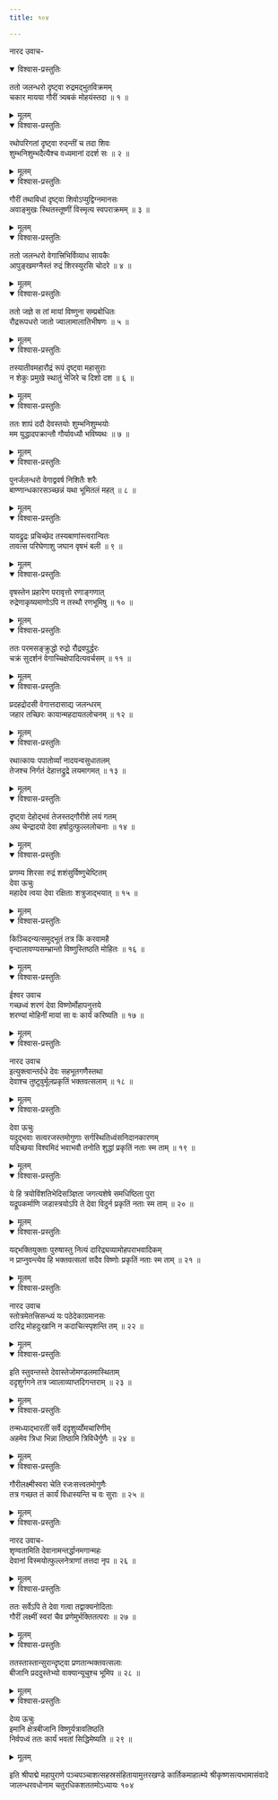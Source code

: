 ```yaml
---
title: १०४

---
```

नारद उवाच-  

<details open><summary>विश्वास-प्रस्तुतिः</summary>

ततो जलन्धरो दृष्ट्वा रुद्रमद्भुतविक्रमम्  
चकार मायया गौरीं त्र्यबकं मोहयंस्तदा ॥ १ ॥
</details>

<details><summary>मूलम्</summary>

ततो जलन्धरो दृष्ट्वा रुद्रमद्भुतविक्रमम्  
चकार मायया गौरीं त्र्यबकं मोहयंस्तदा ॥ १ ॥
</details>



<details open><summary>विश्वास-प्रस्तुतिः</summary>

रथोपरिगतां दृष्ट्वा रुदन्तीं च तदा शिवः  
शुम्भनिशुम्भदैत्यैश्च वध्यमानां ददर्श सः ॥ २ ॥
</details>

<details><summary>मूलम्</summary>

रथोपरिगतां दृष्ट्वा रुदन्तीं च तदा शिवः  
शुम्भनिशुम्भदैत्यैश्च वध्यमानां ददर्श सः ॥ २ ॥
</details>



<details open><summary>विश्वास-प्रस्तुतिः</summary>

गौरीं तथाविधां दृष्ट्वा शिवोऽप्युद्विग्नमानसः  
अवाङ्मुखः स्थितस्तूष्णीं विस्मृत्य स्वपराक्रमम् ॥ ३ ॥
</details>

<details><summary>मूलम्</summary>

गौरीं तथाविधां दृष्ट्वा शिवोऽप्युद्विग्नमानसः  
अवाङ्मुखः स्थितस्तूष्णीं विस्मृत्य स्वपराक्रमम् ॥ ३ ॥
</details>



<details open><summary>विश्वास-प्रस्तुतिः</summary>

ततो जलन्धरो वेगात्त्रिभिर्विव्याध सायकैः  
आपुङ्खमग्नैस्तं रुद्रं शिरस्युरसि चोदरे ॥ ४ ॥
</details>

<details><summary>मूलम्</summary>

ततो जलन्धरो वेगात्त्रिभिर्विव्याध सायकैः  
आपुङ्खमग्नैस्तं रुद्रं शिरस्युरसि चोदरे ॥ ४ ॥
</details>



<details open><summary>विश्वास-प्रस्तुतिः</summary>

ततो जज्ञे स तां मायां विष्णुना सम्प्रबोधितः  
रौद्ररूपधरो जातो ज्वालामालातिभीषणः ॥ ५ ॥
</details>

<details><summary>मूलम्</summary>

ततो जज्ञे स तां मायां विष्णुना सम्प्रबोधितः  
रौद्ररूपधरो जातो ज्वालामालातिभीषणः ॥ ५ ॥
</details>



<details open><summary>विश्वास-प्रस्तुतिः</summary>

तस्यातीवमहारौद्रं रूपं दृष्ट्वा महासुराः  
न शेकुः प्रमुखे स्थातुं भेजिरे च दिशो दश ॥ ६ ॥
</details>

<details><summary>मूलम्</summary>

तस्यातीवमहारौद्रं रूपं दृष्ट्वा महासुराः  
न शेकुः प्रमुखे स्थातुं भेजिरे च दिशो दश ॥ ६ ॥
</details>



<details open><summary>विश्वास-प्रस्तुतिः</summary>

ततः शापं ददौ देवस्तयोः शुम्भनिशुम्भयोः  
मम युद्धादपक्रान्तौ गौर्यावध्यौ भविष्यथः ॥ ७ ॥
</details>

<details><summary>मूलम्</summary>

ततः शापं ददौ देवस्तयोः शुम्भनिशुम्भयोः  
मम युद्धादपक्रान्तौ गौर्यावध्यौ भविष्यथः ॥ ७ ॥
</details>



<details open><summary>विश्वास-प्रस्तुतिः</summary>

पुनर्जलन्धरो वेगाद्ववर्ष निशितैः शरैः  
बाण्णान्धकारसञ्च्छन्नं यथा भूमितलं महत् ॥ ८ ॥
</details>

<details><summary>मूलम्</summary>

पुनर्जलन्धरो वेगाद्ववर्ष निशितैः शरैः  
बाण्णान्धकारसञ्च्छन्नं यथा भूमितलं महत् ॥ ८ ॥
</details>



<details open><summary>विश्वास-प्रस्तुतिः</summary>

यावद्रुद्रः प्रचिच्छेद तस्यबाणांस्त्वरान्वितः  
तावत्स परिघेणाशु जघान वृषभं बली ॥ ९ ॥
</details>

<details><summary>मूलम्</summary>

यावद्रुद्रः प्रचिच्छेद तस्यबाणांस्त्वरान्वितः  
तावत्स परिघेणाशु जघान वृषभं बली ॥ ९ ॥
</details>



<details open><summary>विश्वास-प्रस्तुतिः</summary>

वृषस्तेन प्रहारेण परावृत्तो रणाङ्गणात्  
रुद्रेणाकृष्यमाणोऽपि न तस्थौ रणभूमिषु ॥ १० ॥
</details>

<details><summary>मूलम्</summary>

वृषस्तेन प्रहारेण परावृत्तो रणाङ्गणात्  
रुद्रेणाकृष्यमाणोऽपि न तस्थौ रणभूमिषु ॥ १० ॥
</details>



<details open><summary>विश्वास-प्रस्तुतिः</summary>

ततः परमसङ्क्रुद्धो रुद्रो रौद्रवपुर्द्धरः  
चक्रं सुदर्शनं वेगाच्चिक्षेपादित्यवर्चसम् ॥ ११ ॥
</details>

<details><summary>मूलम्</summary>

ततः परमसङ्क्रुद्धो रुद्रो रौद्रवपुर्द्धरः  
चक्रं सुदर्शनं वेगाच्चिक्षेपादित्यवर्चसम् ॥ ११ ॥
</details>



<details open><summary>विश्वास-प्रस्तुतिः</summary>

प्रदहद्रोदसी वेगात्तदासाद्य जलन्धरम्  
जहार तच्छिरः कायान्महदायतलोचनम् ॥ १२ ॥
</details>

<details><summary>मूलम्</summary>

प्रदहद्रोदसी वेगात्तदासाद्य जलन्धरम्  
जहार तच्छिरः कायान्महदायतलोचनम् ॥ १२ ॥
</details>



<details open><summary>विश्वास-प्रस्तुतिः</summary>

रथात्कायः पपातोर्व्यां नादयन्वसुधातलम्  
तेजश्च निर्गतं देहात्तद्रुद्रे लयमागमत् ॥ १३ ॥
</details>

<details><summary>मूलम्</summary>

रथात्कायः पपातोर्व्यां नादयन्वसुधातलम्  
तेजश्च निर्गतं देहात्तद्रुद्रे लयमागमत् ॥ १३ ॥
</details>



<details open><summary>विश्वास-प्रस्तुतिः</summary>

दृष्ट्वा देहोद्भवं तेजस्तद्गौरीशे लयं गतम्  
अथ चेन्द्रादयो देवा हर्षादुत्फुल्ललोचनाः ॥ १४ ॥
</details>

<details><summary>मूलम्</summary>

दृष्ट्वा देहोद्भवं तेजस्तद्गौरीशे लयं गतम्  
अथ चेन्द्रादयो देवा हर्षादुत्फुल्ललोचनाः ॥ १४ ॥
</details>



<details open><summary>विश्वास-प्रस्तुतिः</summary>

प्रणम्य शिरसा रुद्रं शशंसुर्विष्णुचेष्टितम्  
देवा ऊचुः  
महादेव त्वया देवा रक्षिताः शत्रुजाद्भयात् ॥ १५ ॥
</details>

<details><summary>मूलम्</summary>

प्रणम्य शिरसा रुद्रं शशंसुर्विष्णुचेष्टितम्  
देवा ऊचुः  
महादेव त्वया देवा रक्षिताः शत्रुजाद्भयात् ॥ १५ ॥
</details>



<details open><summary>विश्वास-प्रस्तुतिः</summary>

किञ्चिदन्यत्समुद्भूतं तत्र किं करवामहै  
वृन्दालावण्यसम्भ्रान्तो विष्णुस्तिष्ठति मोहितः ॥ १६ ॥
</details>

<details><summary>मूलम्</summary>

किञ्चिदन्यत्समुद्भूतं तत्र किं करवामहै  
वृन्दालावण्यसम्भ्रान्तो विष्णुस्तिष्ठति मोहितः ॥ १६ ॥
</details>



<details open><summary>विश्वास-प्रस्तुतिः</summary>

ईश्वर उवाच  
गच्छध्वं शरणं देवा विष्णोर्मोहापनुत्तये  
शरण्यां मोहिनीं मायां सा वः कार्यं करिष्यति ॥ १७ ॥
</details>

<details><summary>मूलम्</summary>

ईश्वर उवाच  
गच्छध्वं शरणं देवा विष्णोर्मोहापनुत्तये  
शरण्यां मोहिनीं मायां सा वः कार्यं करिष्यति ॥ १७ ॥
</details>



<details open><summary>विश्वास-प्रस्तुतिः</summary>

नारद उवाच  
इत्युक्त्वान्तर्दधे देवः सहभूतगणैस्तथा  
देवाश्च तुष्टुवुर्मूलप्रकृतिं भक्तवत्सलाम् ॥ १८ ॥
</details>

<details><summary>मूलम्</summary>

नारद उवाच  
इत्युक्त्वान्तर्दधे देवः सहभूतगणैस्तथा  
देवाश्च तुष्टुवुर्मूलप्रकृतिं भक्तवत्सलाम् ॥ १८ ॥
</details>



<details open><summary>विश्वास-प्रस्तुतिः</summary>

देवा ऊचुः  
यदुद्भवाः सत्वरजस्तमोगुणाः सर्गस्थितिध्वंसनिदानकारणम्  
यदिच्छया विश्वमिदं भवाभवौ तनोति शुद्धां प्रकृतिं नताः स्म ताम् ॥ १९ ॥
</details>

<details><summary>मूलम्</summary>

देवा ऊचुः  
यदुद्भवाः सत्वरजस्तमोगुणाः सर्गस्थितिध्वंसनिदानकारणम्  
यदिच्छया विश्वमिदं भवाभवौ तनोति शुद्धां प्रकृतिं नताः स्म ताम् ॥ १९ ॥
</details>



<details open><summary>विश्वास-प्रस्तुतिः</summary>

ये हि त्रयोविंशतिभेदिसञ्ज्ञिता जगत्यशेषे समधिष्ठिता पुरा  
यद्रूपकर्माणि जडास्त्रयोऽपि ते देवा विदुर्न प्रकृतिं नताः स्म ताम् ॥ २० ॥
</details>

<details><summary>मूलम्</summary>

ये हि त्रयोविंशतिभेदिसञ्ज्ञिता जगत्यशेषे समधिष्ठिता पुरा  
यद्रूपकर्माणि जडास्त्रयोऽपि ते देवा विदुर्न प्रकृतिं नताः स्म ताम् ॥ २० ॥
</details>



<details open><summary>विश्वास-प्रस्तुतिः</summary>

यद्भक्तियुक्ताः पुरुषास्तु नित्यं दारिद्र्यव्यामोहपराभवादिकम्  
न प्राप्नुवन्त्येव हि भक्तवत्सलां सदैव विष्णोः प्रकृतिं नताः स्म ताम् ॥ २१ ॥
</details>

<details><summary>मूलम्</summary>

यद्भक्तियुक्ताः पुरुषास्तु नित्यं दारिद्र्यव्यामोहपराभवादिकम्  
न प्राप्नुवन्त्येव हि भक्तवत्सलां सदैव विष्णोः प्रकृतिं नताः स्म ताम् ॥ २१ ॥
</details>



<details open><summary>विश्वास-प्रस्तुतिः</summary>

नारद उवाच  
स्तोत्रमेतत्त्रिसन्ध्यं यः पठेदेकाग्रमानसः  
दारिद्र मोहदुःखानि न कदाचित्स्पृशन्ति तम् ॥ २२ ॥
</details>

<details><summary>मूलम्</summary>

नारद उवाच  
स्तोत्रमेतत्त्रिसन्ध्यं यः पठेदेकाग्रमानसः  
दारिद्र मोहदुःखानि न कदाचित्स्पृशन्ति तम् ॥ २२ ॥
</details>



<details open><summary>विश्वास-प्रस्तुतिः</summary>

इति स्तुवन्तस्ते देवास्तेजोमण्डलमास्थिताम्  
ददृशुर्गगने तत्र ज्वालाव्याप्तदिगन्तराम् ॥ २३ ॥
</details>

<details><summary>मूलम्</summary>

इति स्तुवन्तस्ते देवास्तेजोमण्डलमास्थिताम्  
ददृशुर्गगने तत्र ज्वालाव्याप्तदिगन्तराम् ॥ २३ ॥
</details>



<details open><summary>विश्वास-प्रस्तुतिः</summary>

तन्मध्याद्भारतीं सर्वे ददृशुर्व्योमचारिणीम्  
अहमेव त्रिधा भिन्ना तिष्ठामि त्रिविधैर्गुणैः ॥ २४ ॥
</details>

<details><summary>मूलम्</summary>

तन्मध्याद्भारतीं सर्वे ददृशुर्व्योमचारिणीम्  
अहमेव त्रिधा भिन्ना तिष्ठामि त्रिविधैर्गुणैः ॥ २४ ॥
</details>



<details open><summary>विश्वास-प्रस्तुतिः</summary>

गौरीलक्ष्मीस्वरा चेति रजःसत्त्वतमोगुणैः  
तत्र गच्छत तं कार्यं विधास्यन्ति च वः सुराः ॥ २५ ॥
</details>

<details><summary>मूलम्</summary>

गौरीलक्ष्मीस्वरा चेति रजःसत्त्वतमोगुणैः  
तत्र गच्छत तं कार्यं विधास्यन्ति च वः सुराः ॥ २५ ॥
</details>



<details open><summary>विश्वास-प्रस्तुतिः</summary>

नारद उवाच-  
शृण्वतामिति देवानामन्तर्द्धानमगान्महः  
देवानां विस्मयोत्फुल्लनेत्राणां तत्तदा नृप ॥ २६ ॥
</details>

<details><summary>मूलम्</summary>

नारद उवाच-  
शृण्वतामिति देवानामन्तर्द्धानमगान्महः  
देवानां विस्मयोत्फुल्लनेत्राणां तत्तदा नृप ॥ २६ ॥
</details>



<details open><summary>विश्वास-प्रस्तुतिः</summary>

ततः सर्वेऽपि ते देवा गत्वा तद्वाक्यनोदिताः  
गौरीं लक्ष्मीं स्वरां चैव प्रणेमुर्भक्तितत्पराः ॥ २७ ॥
</details>

<details><summary>मूलम्</summary>

ततः सर्वेऽपि ते देवा गत्वा तद्वाक्यनोदिताः  
गौरीं लक्ष्मीं स्वरां चैव प्रणेमुर्भक्तितत्पराः ॥ २७ ॥
</details>



<details open><summary>विश्वास-प्रस्तुतिः</summary>

ततस्तास्तान्सुरान्दृष्ट्वा प्रणतान्भक्तवत्सलाः  
बीजानि प्रददुस्तेभ्यो वाक्यान्यूचुश्च भूमिप ॥ २८ ॥
</details>

<details><summary>मूलम्</summary>

ततस्तास्तान्सुरान्दृष्ट्वा प्रणतान्भक्तवत्सलाः  
बीजानि प्रददुस्तेभ्यो वाक्यान्यूचुश्च भूमिप ॥ २८ ॥
</details>



<details open><summary>विश्वास-प्रस्तुतिः</summary>

देव्य ऊचुः  
इमानि क्षेत्रबीजानि विष्णुर्यत्रावतिष्ठति  
निर्वपध्वं ततः कार्यं भवतां सिद्धिमेष्यति ॥ २९ ॥
</details>

<details><summary>मूलम्</summary>

देव्य ऊचुः  
इमानि क्षेत्रबीजानि विष्णुर्यत्रावतिष्ठति  
निर्वपध्वं ततः कार्यं भवतां सिद्धिमेष्यति ॥ २९ ॥
</details>


इति श्रीपाद्मे महापुराणे पञ्चपञ्चाशत्सहस्रसंहितायामुत्तरखण्डे कार्तिकमाहात्म्ये श्रीकृष्णसत्यभामासंवादे जालन्धरवधोनाम चतुरधिकशततमोऽध्यायः १०४